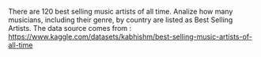 There are 120 best selling music artists of all time.
Analize how many musicians, including their genre, by country are listed as Best Selling Artists.
The data source comes from : https://www.kaggle.com/datasets/kabhishm/best-selling-music-artists-of-all-time
